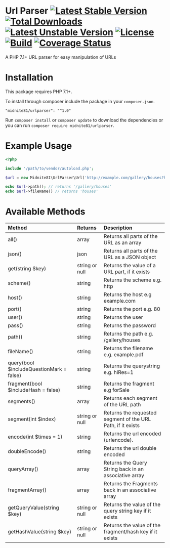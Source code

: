 # Url Parser [![Latest Stable Version](https://poser.pugx.org/midnite81/urlparser/version)](https://packagist.org/packages/midnite81/urlparser) [![Total Downloads](https://poser.pugx.org/midnite81/urlparser/downloads)](https://packagist.org/packages/midnite81/urlparser) [![Latest Unstable Version](https://poser.pugx.org/midnite81/urlparser/v/unstable)](https://packagist.org/packages/midnite81/urlparser) [![License](https://poser.pugx.org/midnite81/urlparser/license.svg)](https://packagist.org/packages/midnite81/urlparser) [![Build](https://travis-ci.org/midnite81/urlparser.svg?branch=master)](https://travis-ci.org/midnite81/urlparser) [![Coverage Status](https://coveralls.io/repos/github/midnite81/urlparser/badge.svg?branch=master)](https://coveralls.io/github/midnite81/urlparser?branch=master)
A PHP 7.1+ URL parser for easy manipulation of URLs

# Installation

This package requires PHP 7.1+.

To install through composer include the package in your `composer.json`.

    "midnite81/urlparser": "^1.0"

Run `composer install` or `composer update` to download the dependencies or you can run 
`composer require midnite81/urlparser`.

# Example Usage

```php
<?php 

include '/path/to/vendor/autoload.php';

$url = new Midnite81\UrlParser\Url('http://example.com/gallery/houses?hiRes=1#forSale');

echo $url->path(); // returns '/gallery/houses'
echo $url->fileName() // returns 'houses'
```

# Available Methods

| Method                                   | Returns        | Description                                                 |
|:-----------------------------------------|:---------------|:------------------------------------------------------------|
| all()                                    | array          | Returns all parts of the URL as an array                    |
| json()                                   | json           | Returns all parts of the URL as a JSON object               |
| get(string $key)                         | string or null | Returns the value of a URL part, if it exists               |
| scheme()                                 | string         | Returns the scheme e.g. http                                |
| host()                                   | string         | Returns the host e.g example.com                            |
| port()                                   | string         | Returns the port e.g. 80                                    |
| user()                                   | string         | Returns the user                                            |
| pass()                                   | string         | Returns the password                                        |
| path()                                   | string         | Returns the path e.g. /gallery/houses                       |
| fileName()                               | string         | Returns the filename e.g. example.pdf                       |
| query(bool $includeQuestionMark = false) | string         | Returns the querystring e.g. hiRes=1                        |
| fragment(bool $includeHash = false)      | string         | Returns the fragment e.g forSale                            |
| segments()                               | array          | Returns each segment of the URL path                        |
| segment(int $index)                      | string or null | Returns the requested segment of the URL Path, if it exists |
| encode(int $times = 1)                   | string         | Returns the url encoded (urlencode).                        |
| doubleEncode()                           | string         | Returns the url double encoded                              |
| queryArray()                             | array          | Returns the Query String back in an associative array       |
| fragmentArray()                          | array          | Returns the Fragments back in an associative array          |
| getQueryValue(string $key)               | string or null | Returns the value of the query string key if it exists      |
| getHashValue(string $key)                | string or null | Returns the value of the fragment/hash key if it exists     |
